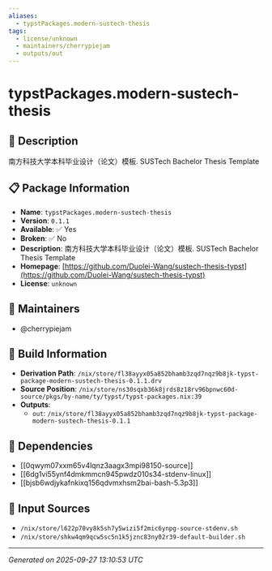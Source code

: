 ```yaml
---
aliases:
  - typstPackages.modern-sustech-thesis
tags:
  - license/unknown
  - maintainers/cherrypiejam
  - outputs/out
---
```


# typstPackages.modern-sustech-thesis

## 📝 Description

南方科技大学本科毕业设计（论文）模板. SUSTech Bachelor Thesis Template

## 📋 Package Information

- **Name**: `typstPackages.modern-sustech-thesis`
- **Version**: `0.1.1`
- **Available**: ✅ Yes
- **Broken**: ✅ No
- **Description**: 南方科技大学本科毕业设计（论文）模板. SUSTech Bachelor Thesis Template
- **Homepage**: [https://github.com/Duolei-Wang/sustech-thesis-typst](https://github.com/Duolei-Wang/sustech-thesis-typst)
- **License**: `unknown`
## 👥 Maintainers

- @cherrypiejam


## 🔧 Build Information

- **Derivation Path**: `/nix/store/fl38ayyx05a852bhamb3zqd7nqz9b8jk-typst-package-modern-sustech-thesis-0.1.1.drv`
- **Source Position**: `/nix/store/ns30sqxb36k8jrds8z18rv96bpnwc60d-source/pkgs/by-name/ty/typst/typst-packages.nix:39`
- **Outputs**:
  - `out`:  `/nix/store/fl38ayyx05a852bhamb3zqd7nqz9b8jk-typst-package-modern-sustech-thesis-0.1.1`

## 🔗 Dependencies

- [[0qwym07xxm65v4lqnz3aagx3mpi98150-source]]
- [[6dg1vi55ynf4dmkmmcn945pwdz010s34-stdenv-linux]]
- [[bjsb6wdjykafnkixq156qdvmxhsm2bai-bash-5.3p3]]

## 📁 Input Sources

- `/nix/store/l622p70vy8k5sh7y5wizi5f2mic6ynpg-source-stdenv.sh`
- `/nix/store/shkw4qm9qcw5sc5n1k5jznc83ny02r39-default-builder.sh`

---
*Generated on 2025-09-27 13:10:53 UTC*
